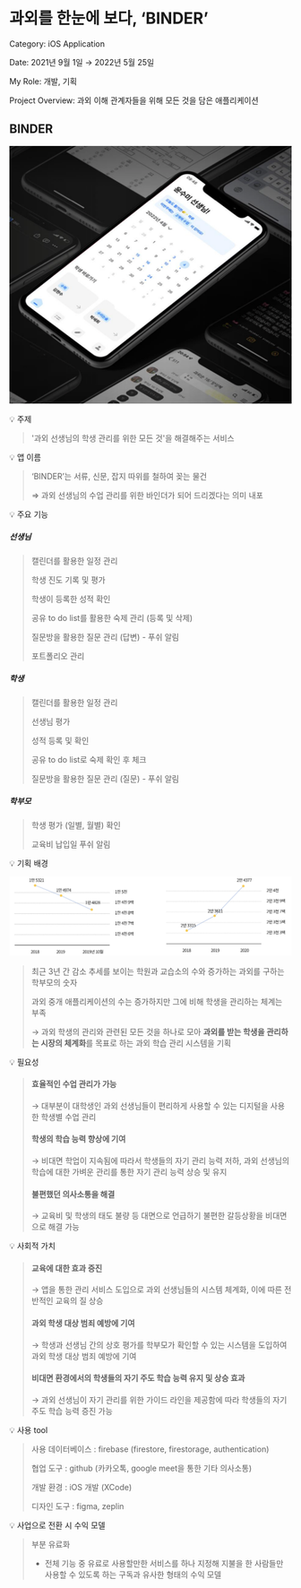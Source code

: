 # 과외를 한눈에 보다, ‘BINDER’

Category: iOS Application

Date: 2021년 9월 1일 → 2022년 5월 25일

My Role: 개발, 기획

Project Overview: 과외 이해 관계자들을 위해 모든 것을 담은 애플리케이션


## BINDER

![image01.png](./images/image01.png)

<aside>
💡 주제

</aside>

> '과외 선생님의 학생 관리를 위한 모든 것'을 해결해주는 서비스
> 

<aside>
💡 앱 이름

</aside>

> ‘BINDER’는 서류, 신문, 잡지 따위를 철하여 꽂는 물건
> 
> 
> ⇒ 과외 선생님의 수업 관리를 위한 바인더가 되어 드리겠다는 의미 내포
> 

<aside>
💡 주요 기능

</aside>

##### 선생님

> 캘린더를 활용한 일정 관리
> 
> 
> 학생 진도 기록 및 평가
> 
> 학생이 등록한 성적 확인
> 
> 공유 to do list를 활용한 숙제 관리 (등록 및 삭제)
> 
> 질문방을 활용한 질문 관리 (답변) - 푸쉬 알림
> 
> 포트폴리오 관리
> 

##### 학생

> 캘린더를 활용한 일정  관리
> 
> 
> 선생님 평가
> 
> 성적 등록 및 확인
> 
> 공유 to do list로 숙제 확인 후 체크
> 
> 질문방을 활용한 질문 관리 (질문) - 푸쉬 알림
> 

##### 학부모

> 학생 평가 (일별, 월별) 확인
> 
> 
> 교육비 납입일 푸쉬  알림
> 

<aside>
💡 기획 배경

</aside>

![image02.png](./images/image02.png)

> 최근 3년 간 감소 추세를 보이는 학원과 교습소의 수와 증가하는 과외를 구하는 학부모의 숫자
> 
> 
> 과외 중개 애플리케이션의 수는 증가하지만 그에 비해 학생을 관리하는 체계는 부족
> 
> → 과외 학생의 관리와 관련된 모든 것을 하나로 모아 **과외를 받는 학생을 관리하는 시장의 체계화**를 목표로 하는 과외 학습 관리 시스템을 기획
> 

<aside>
💡 필요성

</aside>

> #### 효율적인 수업 관리가 가능
> 
> 
> → 대부분이 대학생인 과외 선생님들이 편리하게 사용할 수 있는 디지털을 사용한 학생별 수업 관리
> 
>  #### 학생의 학습 능력 향상에 기여
> 
> → 비대면 학업이 지속됨에 따라서 학생들의 자기 관리 능력 저하, 과외 선생님의 학습에 대한 가벼운 관리를 통한 자기 관리 능력 상승 및 유지
> 
>  #### 불편했던 의사소통을 해결
> 
> → 교육비 및 학생의 태도 불량 등 대면으로 언급하기 불편한 갈등상황을 비대면으로 해결 가능
> 

<aside>
💡 사회적 가치

</aside>

> #### 교육에 대한 효과 증진
> 
> 
> → 앱을 통한 관리 서비스 도입으로 과외 선생님들의 시스템 체계화, 이에 따른 전반적인 교육의 질 상승
> 
>  #### 과외 학생 대상 범죄 예방에 기여
> 
> → 학생과 선생님 간의 상호 평가를 학부모가 확인할 수 있는 시스템을 도입하여 과외 학생 대상 범죄 예방에 기여
> 
>  #### 비대면 환경에서의 학생들의 자기 주도 학습 능력 유지 및 상승 효과
> 
> → 과외 선생님이 자기 관리를 위한 가이드 라인을 제공함에 따라 학생들의 자기 주도 학습 능력 증진 가능
> 

<aside>
💡 사용 tool

</aside>

> 사용 데이터베이스 : firebase (firestore, firestorage, authentication)
> 
> 
> 협업 도구 : github (카카오톡, google meet을 통한 기타 의사소통)
> 
> 개발 환경 : iOS 개발 (XCode)
> 
> 디자인 도구 : figma, zeplin
> 

<aside>
💡 사업으로 전환 시 수익 모델

</aside>

> 부분 유료화
> 
> - 전체 기능 중 유료로 사용할만한 서비스를 하나 지정해 지불을 한 사람들만 사용할 수 있도록 하는 구독과 유사한 형태의 수익 모델